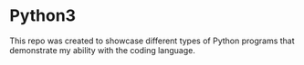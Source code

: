 # Python3

This repo was created to showcase different types of Python programs that demonstrate my ability with the coding language. 
